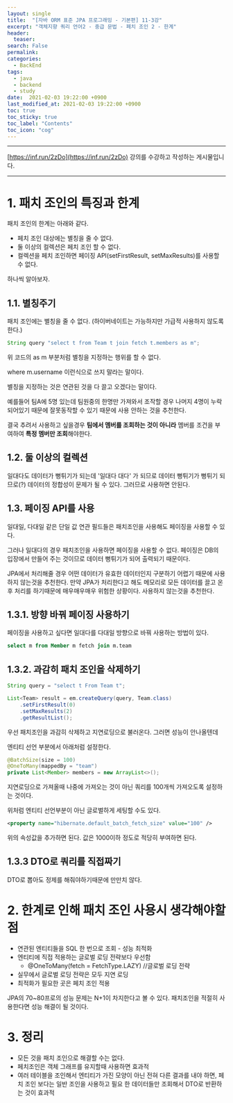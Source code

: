 ```yaml
---
layout: single
title:  "[자바 ORM 표준 JPA 프로그래밍 - 기본편] 11-3강"
excerpt: "객체지향 쿼리 언어2 - 중급 문법 - 페치 조인 2 - 한계"
header:
  teaser: 
search: False
permalink:
categories: 
  - BackEnd
tags:
  - java
  - backend
  - study
date:  2021-02-03 19:22:00 +0900
last_modified_at: 2021-02-03 19:22:00 +0900
toc: true
toc_sticky: true
toc_label: "Contents"
toc_icon: "cog"
---
```

---

[https://inf.run/2zDo](https://inf.run/2zDo) 강의를 수강하고 작성하는 게시물입니다.

---

# 1. 패치 조인의 특징과 한계

패치 조인의 한계는 아래와 같다.

- 페치 조인 대상에는 별칭을 줄 수 없다.
- 둘 이상의 컬렉션은 페치 조인 할 수 없다.
- 컬렉션을 페치 조인하면 페이징 API(setFirstResult, setMaxResults)를 사용할 수 없다.

하나씩 알아보자.

## 1.1. 별칭주기

패치 조인에는 별칭을 줄 수 없다. (하이버네이트는 가능하지만 가급적 사용하지 않도록 한다.)

```java
String query "select t from Team t join fetch t.members as m";
```

위 코드의 as m 부분처럼 별칭을 지정하는 행위를 할 수 없다.

where m.username 이런식으로 쓰지 말라는 말이다.

별칭을 지정하는 것은 연관된 것을 다 끌고 오겠다는 말이다. 

예를들어 팀A에 5명 있는데 팀원중의 한명만 가져와서 조작할 경우 나머지 4명이 누락되어있기 때문에 잘못동작할 수 있기 때문에 사용 안하는 것을 추천한다.

결국 추려서 사용하고 싶을경우 **팀에서 멤버를 조회하는 것이 아니라** 멤버를 조건을 부여하여 **특정 멤버만 조회**해야한다.

## 1.2. 둘 이상의 컬렉션

일대다도 데이터가 뻥튀기가 되는데 '일대다 대다' 가 되므로 데이터 뻥튀기가 뻥튀기 되므로(?) 데이터의 정합성이 문제가 될 수 있다. 그러므로 사용하면 안된다.

## 1.3. 페이징 API를 사용

일대일, 다대일 같은 단일 값 연관 필드들은 패치조인을 사용해도 페이징을 사용할 수 있다.

그러나 일대다의 경우 패치조인을 사용하면 페이징을 사용할 수 없다. 페이징은 DB의 입장에서 만들어 주는 것이므로 데이터 뻥튀기가 되어 출력되기 때문이다. 

JPA에서 처리해줄 경우 어떤 데이터가 유효한 데이터인지 구분하기 어렵기 때문에 사용하지 않는것을 추천한다. 만약 JPA가 처리한다고 해도 메모리로 모든 데이터를 끌고 온 후 처리를 하기때문에 매우매우매우 위험한 상황이다. 사용하지 않는것을 추천한다.

## 1.3.1. 방향 바꿔 페이징 사용하기

페이징을 사용하고 싶다면 일대다를 다대일 방향으로 바꿔 사용하는 방법이 있다.

```sql
select m from Member m fetch join m.team
```

## 1.3.2. 과감히 패치 조인을 삭제하기

```java
String query = "select t From Team t";

List<Team> result = em.createQuery(query, Team.class)
    .setFirstResult(0)
    .setMaxResults(2)
    .getResultList();
```

우선 패치조인을 과감히 삭제하고 지연로딩으로 불러온다. 그러면 성능이 안나올텐데

엔티티 선언 부분에서 아래처럼 설정한다.

```java
@BatchSize(size = 100)
@OneToMany(mappedBy = "team")
private List<Member> members = new ArrayList<>();
```

지연로딩으로 가져올때 나중에 가져오는 것이 아닌 쿼리를 100개씩 가져오도록 설정하는 것이다.

위처럼 엔티티 선언부분이 아닌 글로벌하게 세팅할 수도 있다.

```xml
<property name="hibernate.default_batch_fetch_size" value="100" />
```

위의 속성값을 추가하면 된다. 값은 1000이하 정도로 적당히 부여하면 된다.

## 1.3.3 DTO로 쿼리를 직접짜기

DTO로 뽑아도 정제를 해줘야하기때문에 만만치 않다.


# 2. 한계로 인해 패치 조인 사용시 생각해야할 점

- 연관된 엔티티들을 SQL 한 번으로 조회 - 성능 최적화
- 엔티티에 직접 적용하는 글로벌 로딩 전략보다 우선함
    - @OneToMany(fetch = FetchType.LAZY) //글로벌 로딩 전략 
- 실무에서 글로벌 로딩 전략은 모두 지연 로딩 
- 최적화가 필요한 곳은 페치 조인 적용

JPA의 70~80프로의 성능 문제는 N+1이 차지한다고 볼 수 있다. 패치조인을 적절히 사용한다면 성능 해결이 될 것이다.

# 3. 정리

- 모든 것을 패치 조인으로 해결할 수는 없다.
- 페치조인은 객체 그래프를 유지할때 사용하면 효과적
- 여러 테이블을 조인해서 엔티티가 가진 모양이 아닌 전혀 다른 결과를 내야 하면, 페치 조인 보다는 일반 조인을 사용하고 필요 한 데이터들만 조회해서 DTO로 반환하는 것이 효과적

